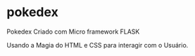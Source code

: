 # pokedex
Pokedex Criado com Micro framework FLASK 

Usando a Magia do HTML e CSS para interagir com o Usuário.
